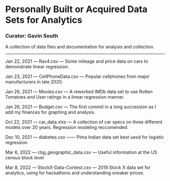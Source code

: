 # Personally Built or Acquired Data Sets for Analytics
### Curator: Gavin South

A collection of data files and documentation for analysis and collection. 

--------------------------------------------------------------------------------

Jan 22, 2021 –– Rav4.csv –– Some mileage and price data on cars to demonstrate linear regression.                    

Jan 23, 2021 –– CellPhoneData.csv –– Popular cellphones from major manufacturers in late 2020.

Jan 26, 2021 –– Movies.csv –– A reworked IMDb data set to use Rotten Tomatoes and User ratings in a linear regression manner. 

Jan 26, 2021 –– Budget.csv –– The first commit in a long succession as I add my finances for graphing and analysis. 

Oct 22, 2021 –– car_data.xlxs –– A collection of car specs on three different models over 20 years. Regression modeling reccomended.

Dec 10, 2021 –– diabetes.csv —— Pima Indian data set best uesd for logistic regression

Mar 6, 2022 –– cbg_geographic_data.csv –– Useful information at the US census block level

Mar 8, 2022 –– StockX-Data-Contest.csv –– 2019 Stock X data set for analytics, using for hackathons and understanding sneaker prices. 
